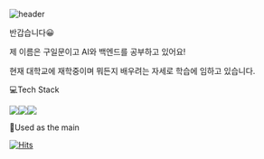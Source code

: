 ![header](https://capsule-render.vercel.app/api?type=rounded&color=gradient&text=%20Welcome%20&height=300&fontSize=100&textBg=true?text=capsule_render&animation=twinkling)

반갑습니다:grinning:

제 이름은 구일문이고 AI와 백엔드를 공부하고 있어요!

현재 대학교에 재학중이며 뭐든지 배우려는 자세로 학습에 임하고 있습니다.


:computer:Tech Stack


<img src="https://img.shields.io/badge/Python-#3776AB?style=for-the-badge&logo=python&logoColor=black"><img src="https://img.shields.io/badge/Tensorflow-#FF6F00?style=for-the-badge&logo=Tensorflow&logoColor=black"><img src="https://img.shields.io/badge/Keras-#D00000?style=for-the-badge&logo=Keras&logoColor=black">



:mag_right:Used as the main


[![Hits](https://hits.seeyoufarm.com/api/count/incr/badge.svg?url=https%3A%2F%2Fgithub.com%2FIlmunKoo&count_bg=%2379C83D&title_bg=%23555555&icon=&icon_color=%23E7E7E7&title=hits&edge_flat=false)](https://hits.seeyoufarm.com)


